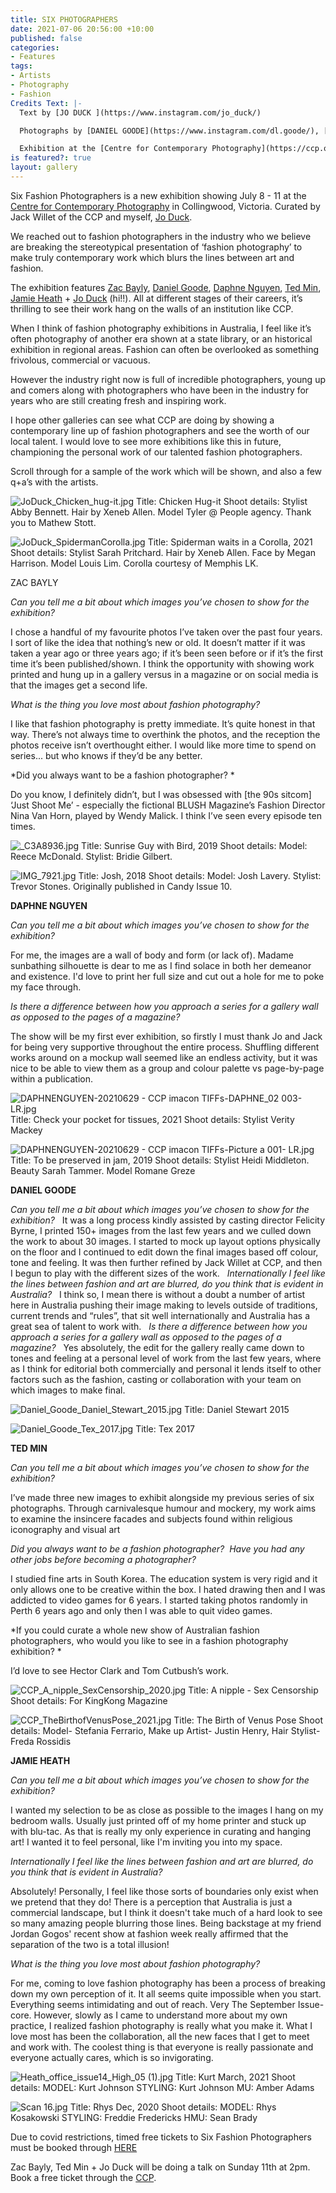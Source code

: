 ```yaml
---
title: SIX PHOTOGRAPHERS
date: 2021-07-06 20:56:00 +10:00
published: false
categories:
- Features
tags:
- Artists
- Photography
- Fashion
Credits Text: |-
  Text by [JO DUCK ](https://www.instagram.com/jo_duck/)

  Photographs by [DANIEL GOODE](https://www.instagram.com/dl.goode/), [ZAC BAYLY](https://www.instagram.com/zacbayly/), [JAMIE HEATH](https://www.instagram.com/jamie_heath/?hl=en), [DAPHNE NGUYEN](https://www.instagram.com/daphnenguyen__/?hl=en), [TED MIN](https://www.instagram.com/tedminted/) & [JO DUCK ](https://www.instagram.com/jo_duck/)

  Exhibition at the [Centre for Contemporary Photography](https://ccp.org.au/)
is featured?: true
layout: gallery
---
```


Six Fashion Photographers is a new exhibition showing July 8 - 11 at the [Centre for Contemporary Photography](https://ccp.org.au/) in Collingwood, Victoria. Curated by Jack Willet of the CCP and myself, [Jo Duck](http://www.joduck.com/).

We reached out to fashion photographers in the industry who we believe are breaking the stereotypical presentation of ‘fashion photography’ to make truly contemporary work which blurs the lines between art and fashion. 

The exhibition features [Zac Bayly](https://www.instagram.com/zacbayly/), [Daniel Goode](https://www.danielgoodephoto.com/), [Daphne Nguyen](https://www.instagram.com/daphnenguyen__/?hl=en), [Ted Min](https://www.tedmin.net/), [Jamie Heath](https://www.instagram.com/jamie_heath/?hl=en) + [Jo Duck](https://www.instagram.com/jo_duck/) (hi!!). All at different stages of their careers, it’s thrilling to see their work hang on the walls of an institution like CCP. 

When I think of fashion photography exhibitions in Australia, I feel like it’s often photography of another era shown at a state library, or an historical exhibition in regional areas. 
Fashion can often be overlooked as something frivolous, commercial or vacuous. 

However the industry right now is full of incredible photographers, young up and comers along with photographers who have been in the industry for years who are still creating fresh and inspiring work.

I hope other galleries can see what CCP are doing by showing a contemporary line up of fashion photographers and see the worth of our local talent. I would love to see more exhibitions like this in future, championing the personal work of our talented fashion photographers.

Scroll through for a sample of the work which will be shown, and also a few q+a’s with the artists.

![JoDuck_Chicken_hug-it.jpg](/uploads/JoDuck_Chicken_hug-it.jpg)
Title: Chicken Hug-it
Shoot details: Stylist Abby Bennett. Hair by Xeneb Allen. Model Tyler @ People agency. Thank you to Mathew Stott.

![JoDuck_SpidermanCorolla.jpg](/uploads/JoDuck_SpidermanCorolla.jpg)
Title: Spiderman waits in a Corolla, 2021
Shoot details: Stylist Sarah Pritchard. Hair by Xeneb Allen. Face by Megan Harrison. Model Louis Lim. Corolla courtesy of Memphis LK.


ZAC BAYLY 

*Can you tell me a bit about which images you’ve chosen to show for the exhibition?*

I chose a handful of my favourite photos I’ve taken over the past four years. I sort of like the idea that nothing’s new or old. It doesn’t matter if it was taken a year ago or three years ago; if it’s been seen before or if it’s the first time it’s been published/shown. I think the opportunity with showing work printed and hung up in a gallery versus in a magazine or on social media is that the images get a second life. 

*What is the thing you love most about fashion photography?*

I like that fashion photography is pretty immediate. It’s quite honest in that way. There’s not always time to overthink the photos, and the reception the photos receive isn’t overthought either. I would like more time to spend on series... but who knows if they’d be any better. 

*Did you always want to be a fashion photographer? * 

Do you know, I definitely didn’t, but I was obsessed with [the 90s sitcom] ‘Just Shoot Me’ - especially the fictional BLUSH Magazine’s Fashion Director Nina Van Horn, played by Wendy Malick. I think I’ve seen every episode ten times. 

![_C3A8936.jpg](/uploads/_C3A8936.jpg)
Title: Sunrise Guy with Bird, 2019
Shoot details: Model: Reece McDonald. Stylist: Bridie Gilbert. 

![IMG_7921.jpg](/uploads/IMG_7921.jpg)
Title: Josh, 2018
Shoot details: Model: Josh Lavery. Stylist: Trevor Stones. Originally published in Candy Issue 10. 


**DAPHNE NGUYEN**

*Can you tell me a bit about which images you’ve chosen to show for the exhibition?*

For me, the images are a wall of body and form (or lack of). Madame sunbathing silhouette is dear to me as I find solace in both her demeanor and existence. I'd love to print her full size and cut out a hole for me to poke my face through.  

*Is there a difference between how you approach a series for a gallery wall as opposed to the pages of a magazine?*

The show will be my first ever exhibition, so firstly I must thank Jo and Jack for being very supportive throughout the entire process. Shuffling different works around on a mockup wall seemed like an endless activity, but it was nice to be able to view them as a group and colour palette vs page-by-page within a publication.

![DAPHNENGUYEN-20210629 - CCP imacon TIFFs-DAPHNE_02 003- LR.jpg](/uploads/DAPHNENGUYEN-20210629%20-%20CCP%20imacon%20TIFFs-DAPHNE_02%20003-%20LR.jpg)
Title: Check your pocket for tissues, 2021
Shoot details: Stylist Verity Mackey

![DAPHNENGUYEN-20210629 - CCP imacon TIFFs-Picture a 001- LR.jpg](/uploads/DAPHNENGUYEN-20210629%20-%20CCP%20imacon%20TIFFs-Picture%20a%20001-%20LR.jpg)
Title: To be preserved in jam, 2019
Shoot details: Stylist Heidi Middleton. Beauty Sarah Tammer.  Model Romane Greze


**DANIEL GOODE**

*Can you tell me a bit about which images you’ve chosen to show for the exhibition?*
 
It was a long process kindly assisted by casting director Felicity Byrne, I printed 150+ images from the last few years and we culled down the work to about 30 images. I started to mock up layout options physically on the floor and I continued to edit down the final images based off colour, tone and feeling. It was then further refined by Jack Willet at CCP, and then I begun to play with the different sizes of the work.
 
*Internationally I feel like the lines between fashion and art are blurred, do you think that is evident in Australia?*
 
I think so, I mean there is without a doubt a number of artist here in Australia pushing their image making to levels outside of traditions, current trends and “rules”, that sit well internationally and Australia has a great sea of talent to work with.
 
*Is there a difference between how you approach a series for a gallery wall as opposed to the pages of a magazine?*
 
Yes absolutely, the edit for the gallery really came down to tones and feeling at a personal level of work from the last few years, where as I think for editorial both commercially and personal it lends itself to other factors such as the fashion, casting or collaboration with your team on which images to make final.

![Daniel_Goode_Daniel_Stewart_2015.jpg](/uploads/Daniel_Goode_Daniel_Stewart_2015.jpg)
Title: Daniel Stewart 2015

![Daniel_Goode_Tex_2017.jpg](/uploads/Daniel_Goode_Tex_2017.jpg)
Title: Tex 2017


**TED MIN**

*Can you tell me a bit about which images you’ve chosen to show for the exhibition?*

I’ve made three new images to exhibit alongside my previous series of six photographs. Through carnivalesque humour and mockery, my work aims to examine the insincere facades and subjects found within religious iconography and visual art


*Did you always want to be a fashion photographer?  Have you had any other jobs before becoming a photographer?*

I studied fine arts in South Korea. The education system is very rigid and it only allows one to be creative within the box. I hated drawing then and I was addicted to video games for 6 years. I started taking photos randomly in Perth 6 years ago and only then I was able to quit video games.  

*If you could curate a whole new show of Australian fashion photographers, who would you like to see in a fashion photography exhibition? *

I’d love to see Hector Clark and Tom Cutbush’s work. 

![CCP_A_nipple_SexCensorship_2020.jpg](/uploads/CCP_A_nipple_SexCensorship_2020.jpg)
Title: A nipple - Sex Censorship
Shoot details: For KingKong Magazine

![CCP_TheBirthofVenusPose_2021.jpg](/uploads/CCP_TheBirthofVenusPose_2021.jpg)
Title: The Birth of Venus Pose
Shoot details: Model- Stefania Ferrario, Make up Artist- Justin Henry, Hair Stylist- Freda Rossidis


**JAMIE HEATH**

*Can you tell me a bit about which images you’ve chosen to show for the exhibition?*

I wanted my selection to be as close as possible to the images I hang on my bedroom walls. Usually just printed off of my home printer and stuck up with blu-tac. As that is really my only experience in curating and hanging art! I wanted it to feel personal, like I'm inviting you into my space. 


*Internationally I feel like the lines between fashion and art are blurred, do you think that is evident in Australia?*

Absolutely! Personally, I feel like those sorts of boundaries only exist when we pretend that they do! There is a perception that Australia is just a commercial landscape, but I think it doesn't take much of a hard look to see so many amazing people blurring those lines. Being backstage at my friend Jordan Gogos' recent show at fashion week really affirmed that the separation of the two is a total illusion!


*What is the thing you love most about fashion photography?*

For me, coming to love fashion photography has been a process of breaking down my own perception of it. It all seems quite impossible when you start. Everything seems intimidating and out of reach. Very The September Issue-core. However, slowly as I came to understand more about my own practice, I realized fashion photography is really what you make it. What I love most has been the collaboration, all the new faces that I get to meet and work with. The coolest thing is that everyone is really passionate and everyone actually cares, which is so invigorating. 

![Heath_office_issue14_High_05 (1).jpg](/uploads/Heath_office_issue14_High_05%20(1).jpg)
Title: Kurt March, 2021
Shoot details: MODEL: Kurt Johnson STYLING: Kurt Johnson MU: Amber Adams


![Scan 16.jpg](/uploads/Scan%2016.jpg)
Title: Rhys Dec, 2020
Shoot details: MODEL: Rhys Kosakowski STYLING: Freddie Fredericks HMU: Sean Brady



Due to covid restrictions, timed free tickets to Six Fashion Photographers must be booked through [HERE](https://www.eventbrite.com.au/e/visit-six-fashion-photographers-and-the-huxleys-places-of-worship-tickets-159750282395) 

Zac Bayly, Ted Min + Jo Duck will be doing a talk on Sunday 11th at 2pm. Book a free ticket through the [CCP](https://ccp.org.au/).
